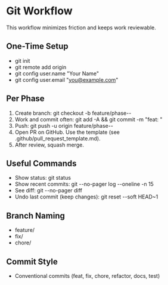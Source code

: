 # Git Workflow

This workflow minimizes friction and keeps work reviewable.

## One-Time Setup
- git init
- git remote add origin <your-repo-url>
- git config user.name "Your Name"
- git config user.email "you@example.com"

## Per Phase
1) Create branch: git checkout -b feature/phase-<n>-<name>
2) Work and commit often: git add -A && git commit -m "feat: <message>"
3) Push: git push -u origin feature/phase-<n>-<name>
4) Open PR on GitHub. Use the template (see .github/pull_request_template.md).
5) After review, squash merge.

## Useful Commands
- Show status: git status
- Show recent commits: git --no-pager log --oneline -n 15
- See diff: git --no-pager diff
- Undo last commit (keep changes): git reset --soft HEAD~1

## Branch Naming
- feature/<task>
- fix/<task>
- chore/<task>

## Commit Style
- Conventional commits (feat, fix, chore, refactor, docs, test)


